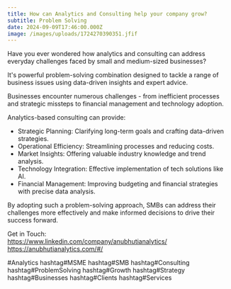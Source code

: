 ```yaml
---
title: How can Analytics and Consulting help your company grow?
subtitle: Problem Solving
date: 2024-09-09T17:46:00.000Z
image: /images/uploads/1724270390351.jfif
---
```

Have you ever wondered how analytics and consulting can address everyday challenges faced by small and medium-sized businesses? 

It's powerful problem-solving combination designed to tackle a range of business issues using data-driven insights and expert advice.

Businesses encounter numerous challenges - from inefficient processes and strategic missteps to financial management and technology adoption. 

Analytics-based consulting can provide:

* Strategic Planning: Clarifying long-term goals and crafting data-driven strategies.
* Operational Efficiency: Streamlining processes and reducing costs.
* Market Insights: Offering valuable industry knowledge and trend analysis.
* Technology Integration: Effective implementation of tech solutions like AI.
* Financial Management: Improving budgeting and financial strategies with precise data analysis.

By adopting such a problem-solving approach, SMBs can address their challenges more effectively and make informed decisions to drive their success forward.

Get in Touch:\
<https://www.linkedin.com/company/anubhutianalytics/>\
<https://anubhutianalytics.com/#/>

\#Analytics hashtag#MSME hashtag#SMB hashtag#Consulting hashtag#ProblemSolving hashtag#Growth hashtag#Strategy hashtag#Businesses hashtag#Clients hashtag#Services
